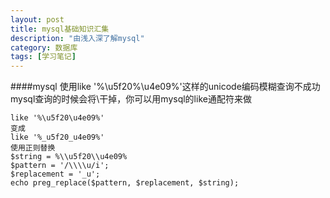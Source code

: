 ```yaml
---
layout: post
title: mysql基础知识汇集
description: "由浅入深了解mysql"
category: 数据库
tags: [学习笔记]
---
```


####mysql 使用like '%\u5f20%\u4e09%'这样的unicode编码模糊查询不成功
mysql查询的时候会将\干掉，你可以用mysql的like通配符来做<br>
```
like '%\u5f20\u4e09%'
变成
like '%_u5f20_u4e09%'
使用正则替换
$string = %\\u5f20\\u4e09%
$pattern = '/\\\\u/i';
$replacement = '_u';
echo preg_replace($pattern, $replacement, $string);
```



